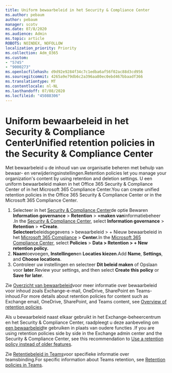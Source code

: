 ```yaml
---
title: Uniform bewaarbeleid in het Security & Compliance Center
ms.author: pebaum
author: pebaum
manager: scotv
ms.date: 07/8/2020
ms.audience: Admin
ms.topic: article
ROBOTS: NOINDEX, NOFOLLOW
localization_priority: Priority
ms.collection: Adm_O365
ms.custom:
- "5745"
- "9000273"
ms.openlocfilehash: d9d92e9284f34c7c1edba6af56f02ac88d3cd956
ms.sourcegitcommit: 4265a9e79db6c2a396aa80ec0ebd467bbaadf366
ms.translationtype: MT
ms.contentlocale: nl-NL
ms.lasthandoff: 07/08/2020
ms.locfileid: "45088306"
---
```

# <a name="unified-retention-policies-in-the-security--compliance-center"></a><span data-ttu-id="9df98-102">Uniform bewaarbeleid in het Security & Compliance Center</span><span class="sxs-lookup"><span data-stu-id="9df98-102">Unified retention policies in the Security & Compliance Center</span></span>

<span data-ttu-id="9df98-103">Met bewaarbeleid u de inhoud van uw organisatie beheren met behulp van bewaar- en verwijderingsinstellingen.</span><span class="sxs-lookup"><span data-stu-id="9df98-103">Retention policies let you manage your organization's content by using retention and deletion settings.</span></span> <span data-ttu-id="9df98-104">U een uniform bewaarbeleid maken in het Office 365 Security & Compliance Center of in het Microsoft 365 Compliance Center.</span><span class="sxs-lookup"><span data-stu-id="9df98-104">You can create unified retention policies in the Office 365 Security & Compliance Center or in the Microsoft 365 Compliance Center.</span></span> 

1. <span data-ttu-id="9df98-105">Selecteer in het [Security & Compliance Center](https://go.microsoft.com/fwlink/p/?linkid=2077143)de optie Bewaren **Information governance**  >  **Retention**  >  **+maken van**informatiebeheer .</span><span class="sxs-lookup"><span data-stu-id="9df98-105">In the [Security & Compliance Center](https://go.microsoft.com/fwlink/p/?linkid=2077143), select **Information governance** > **Retention** > **+Create**.</span></span> <br/>
    <span data-ttu-id="9df98-106">**Selecteer**beleidsgegevens > bewaarbeleid > + Nieuw bewaarbeleid in het [Microsoft 365 Compliance](https://go.microsoft.com/fwlink/p/?linkid=2077149)  >  **Center.**</span><span class="sxs-lookup"><span data-stu-id="9df98-106">In the [Microsoft 365 Compliance Center](https://go.microsoft.com/fwlink/p/?linkid=2077149), select **Policies** > **Data > Retention > + New retention policy.**</span></span>
2. <span data-ttu-id="9df98-107">**Naam**toevoegen, **Instellingen**en **Locaties kiezen**.</span><span class="sxs-lookup"><span data-stu-id="9df98-107">Add **Name**, **Settings**, and **Choose locations**.</span></span>
3. <span data-ttu-id="9df98-108">Controleer uw instellingen en selecteer **Dit beleid maken** of Opslaan voor **later**.</span><span class="sxs-lookup"><span data-stu-id="9df98-108">Review your settings, and then select **Create this policy** or **Save for later**.</span></span>  
      
<span data-ttu-id="9df98-109">Zie [Overzicht van bewaarbeleid](https://go.microsoft.com/fwlink/?linkid=2127785)voor meer informatie over bewaarbeleid voor inhoud zoals Exchange-e-mail, OneDrive, SharePoint en Teams-inhoud.</span><span class="sxs-lookup"><span data-stu-id="9df98-109">For more details about retention policies for content such as Exchange email, OneDrive, SharePoint, and Teams content, see [Overview of retention policies](https://go.microsoft.com/fwlink/?linkid=2127785).</span></span>  
    
<span data-ttu-id="9df98-110">Als u bewaarbeleid naast elkaar gebruikt in het Exchange-beheercentrum en het Security & Compliance Center, raadpleegt u deze aanbeveling om [een bewaarbeleid](https://docs.microsoft.com/microsoft-365/compliance/retention-policies?view=o365-worldwide#use-a-retention-policy-instead-of-older-features)te gebruiken in plaats van oudere functies .</span><span class="sxs-lookup"><span data-stu-id="9df98-110">If you are using retention policies side by side in the Exchange admin center and the Security & Compliance Center, see this recommendation to [Use a retention policy instead of older features](https://docs.microsoft.com/microsoft-365/compliance/retention-policies?view=o365-worldwide#use-a-retention-policy-instead-of-older-features).</span></span>  
    
<span data-ttu-id="9df98-111">Zie [Retentiebeleid in Teams](https://docs.microsoft.com/microsoftteams/retention-policies)voor specifieke informatie over teamsbinding.</span><span class="sxs-lookup"><span data-stu-id="9df98-111">For specific information about Teams retention, see [Retention policies in Teams](https://docs.microsoft.com/microsoftteams/retention-policies).</span></span>